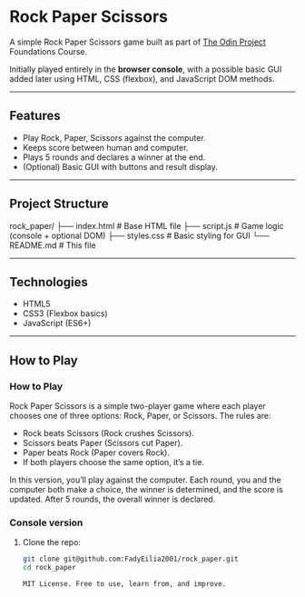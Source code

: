 # Rock Paper Scissors

A simple Rock Paper Scissors game built as part of [The Odin Project](https://www.theodinproject.com/) Foundations Course.  

Initially played entirely in the **browser console**, with a possible basic GUI added later using HTML, CSS (flexbox), and JavaScript DOM methods.

---

## Features

- Play Rock, Paper, Scissors against the computer.
- Keeps score between human and computer.
- Plays 5 rounds and declares a winner at the end.
- (Optional) Basic GUI with buttons and result display.

---

## Project Structure

rock_paper/
├── index.html # Base HTML file
├── script.js # Game logic (console + optional DOM)
├── styles.css # Basic styling for GUI
└── README.md # This file

---

## Technologies

- HTML5
- CSS3 (Flexbox basics)
- JavaScript (ES6+)

---

## How to Play

### How to Play

Rock Paper Scissors is a simple two-player game where each player chooses one of three options: Rock, Paper, or Scissors. The rules are:
* Rock beats Scissors (Rock crushes Scissors).
* Scissors beats Paper (Scissors cut Paper).
* Paper beats Rock (Paper covers Rock).
* If both players choose the same option, it’s a tie.

In this version, you’ll play against the computer. Each round, you and the computer both make a choice, the winner is determined, and the score is updated. After 5 rounds, the overall winner is declared.

### Console version

1. Clone the repo:

   ```bash
   git clone git@github.com:FadyEilia2001/rock_paper.git
   cd rock_paper

   MIT License. Free to use, learn from, and improve.
   ```
